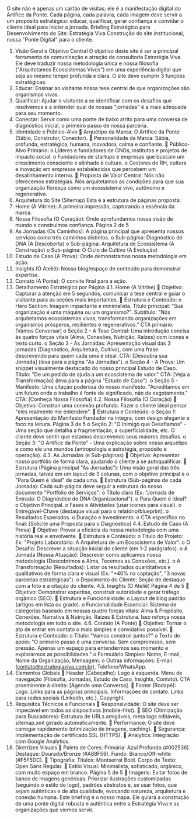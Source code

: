 O site não é apenas um cartão de visitas; ele é a manifestação digital do Artífice da Ponte.
Cada página, cada palavra, cada imagem deve servir a um propósito estratégico: educar,
qualificar, gerar confiança e convidar o cliente ideal para iniciar a jornada.
Briefing Estratégico para Desenvolvimento do Site: Estratégia Viva
Construção do site institucional, nossa "Ponte Digital" para o cliente.
1. Visão Geral e Objetivo Central
O objetivo deste site é ser a principal ferramenta de comunicação e atração da consultoria
Estratégia Viva. Ele deve traduzir nossa metodologia única e nossa filosofia ("Arquitetamos
Ecossistemas Vivos") em uma experiência digital que seja ao mesmo tempo profunda e clara.
O site deve cumprir 3 funções estratégicas:
1. Educar: Ensinar ao visitante nossa tese central de que organizações são organismos
vivos.
2. Qualificar: Ajudar o visitante a se identificar com os desafios que resolvemos e a
entender qual de nossas "jornadas" é a mais adequada para seu momento.
3. Conectar: Servir como uma ponte de baixo atrito para uma conversa de diagnóstico
inicial, o primeiro passo de nossa parceria.
2. Identidade e Público-Alvo
 Arquétipo da Marca: O Artífice da Ponte (Sábio, Construtor, Conector).
 Personalidade da Marca: Sábia, profunda, estratégica, humana, inovadora, calma e
confiante.
 Público-Alvo Primário:
o Líderes e fundadores de ONGs, institutos e projetos de impacto social.
o Fundadores de startups e empresas que buscam um crescimento consciente e
alinhado à cultura.
o Gestores de RH, cultura e inovação em empresas estabelecidas que percebem
um desalinhamento interno.
 Proposta de Valor Central: Nós não oferecemos estratégias. Nós arquitetamos as
condições para que sua organização floresça como um ecossistema vivo, autônomo e
regenerativo.
3. Arquitetura do Site (Sitemap)
Esta é a estrutura de páginas proposta:
1. Home (A Vitrine): A primeira impressão, capturando a essência da marca.
2. Nossa Filosofia (O Coração): Onde aprofundamos nossa visão de mundo e
construímos confiança.
Página 2 de 5
3. As Jornadas (Os Caminhos): A página principal que apresenta nossos serviços como
três caminhos distintos.
o Sub-página: Diagnóstico de DNA (A Descoberta)
o Sub-página: Arquitetura de Ecossistema (A Construção)
o Sub-página: O Ciclo de Cultivo (A Evolução)
4. Estudo de Caso (A Prova): Onde demonstramos nossa metodologia em ação.
5. Insights (O Ateliê): Nosso blog/espaço de conteúdo para demonstrar expertise.
6. Contato (A Ponte): O convite final para a ação.
4. Detalhamento Estratégico por Página
4.1. Home (A Vitrine)
 Objetivo: Capturar a atenção em 5 segundos, comunicar a tese central e guiar o
visitante para as seções mais importantes.
 Estrutura e Conteúdo:
o Hero Section: Imagem impactante e minimalista. Título principal: "Sua
organização é uma máquina ou um organismo?". Subtítulo: "Nós
arquitetamos ecossistemas vivos, transformando organizações em organismos
prósperos, resilientes e regenerativos." CTA primário: [Vamos Conversar]
o Seção 2 - A Tese Central: Uma introdução concisa às quatro forças vitais
(Alma, Conexões, Nutrição, Raízes) com ícones e texto curto.
o Seção 3 - As Jornadas: Apresentação visual das 3 jornadas (Diagnóstico,
Arquitetura, Cultivo), com uma frase descrevendo para quem cada uma é
ideal. CTA: [Descubra sua Jornada] (leva para a página "As Jornadas").
o Seção 4 - A Prova: Um snippet visualmente destacado do nosso principal
Estudo de Caso. Título: "De um pedido de ajuda a um ecossistema de valor."
CTA: [Veja a Transformação] (leva para a página "Estudo de Caso").
o Seção 5 - Manifesto: Uma citação poderosa do nosso manifesto. "Acreditamos
em um futuro onde o trabalho é fonte de significado, não de esgotamento."
CTA: [Conheça Nossa Filosofia]
4.2. Nossa Filosofia (O Coração)
 Objetivo: Construir uma conexão profunda. Fazer o cliente ideal pensar "eles
realmente me entendem".
 Estrutura e Conteúdo:
o Seção 1: Apresentação do Manifesto Fundador na íntegra, com design
elegante e foco na leitura.
Página 3 de 5
o Seção 2: "O Inimigo que Desafiamos" - Uma seção que detalha a
fragmentação, a superficialidade, etc. O cliente deve sentir que estamos
descrevendo seus maiores desafios.
o Seção 3: "O Artífice da Ponte" - Uma explicação sobre nosso arquétipo e como
ele une mundos (antropologia e estratégia, propósito e operação).
4.3. As Jornadas (e Sub-páginas)
 Objetivo: Apresentar nosso portfólio de forma clara, ajudando o cliente a se autoqualificar.
 Estrutura (Página principal "As Jornadas"): Uma visão geral das três jornadas, talvez
em um layout de 3 colunas, com o objetivo principal e o "Para Quem é Ideal" de cada
uma.
 Estrutura (Sub-páginas de cada Jornada): Cada sub-página deve seguir a estrutura do
nosso documento "Portfólio de Serviços":
o Título claro (Ex: "Jornada de Entrada: O Diagnóstico de DNA Organizacional").
o Para Quem é Ideal?
o Objetivo Principal.
o Fases e Atividades (usar ícones para visual).
o Entregável-Chave (destaque visual para o relatório/blueprint).
o Resultados Esperados.
o Duração e Investimento.
o CTA específico no final: [Solicite uma Proposta para o Diagnóstico]
4.4. Estudo de Caso (A Prova)
 Objetivo: Provar a eficácia da nossa metodologia com uma história real e envolvente.
 Estrutura e Conteúdo:
o Título do Projeto: Ex: "Projeto Laboratório: A Arquitetura de um Ecossistema
de Valor".
o O Desafio: Descrever a situação inicial do cliente (em 1-2 parágrafos).
o A Jornada (Nossa Atuação): Descrever como aplicamos nossa metodologia
(Descobrimos a Alma, Tecemos as Conexões, etc.).
o A Transformação (Resultados): Listar os resultados quantitativos e qualitativos
de forma clara e visual (Ex: "+40% na captação", "3 novas parcerias
estratégicas").
o Depoimento do Cliente: Seção de destaque com a foto e a citação do cliente.
4.5. Insights (O Ateliê)
Página 4 de 5
 Objetivo: Demonstrar expertise, construir autoridade e gerar tráfego orgânico (SEO).
 Estrutura e Funcionalidade:
o Layout de blog padrão (artigos em lista ou grade).
o Funcionalidade Essencial: Sistema de categorias baseado em nossas quatro
forças vitais: Alma & Propósito, Conexões, Narrativa & Nutrição, Raízes &
Estrutura. Isso reforça nossa metodologia em todo o site.
4.6. Contato (A Ponte)
 Objetivo: Tornar o ato de entrar em contato o mais simples e convidativo possível.
 Estrutura e Conteúdo:
o Título: "Vamos construir juntos?"
o Texto de apoio: "O primeiro passo é uma conversa. Sem compromisso, sem
pressão. Apenas um espaço para entendermos seu momento e explorarmos as
possibilidades."
o Formulário Simples: Nome, E-mail, Nome da Organização, Mensagem.
o Outras informações: E-mail (contato@estrategiaviva.com.br),
Telefone/WhatsApp.
5. Elementos Globais
 Header (Cabeçalho): Logo à esquerda. Menu de navegação (Filosofia, Jornadas, Estudo
de Caso, Insights, Contato). CTA proeminente à direita: [Agende uma Conversa].
 Footer (Rodapé): Logo. Links para as páginas principais. Informações de contato. Links
para redes sociais (LinkedIn, etc.). Copyright.
6. Requisitos Técnicos e Funcionais
 Responsividade: O site deve ser impecável em todos os dispositivos (mobile-first).
 SEO (Otimização para Buscadores): Estrutura de URLs amigáveis, meta tags editáveis,
sitemap.xml gerado automaticamente.
 Performance: O site deve carregar rapidamente (otimização de imagens, caching).
 Segurança: Implementação de certificado SSL (HTTPS).
 Analytics: Integração com Google Analytics.
7. Diretrizes Visuais
 Paleta de Cores: Primária: Azul Profundo (#002536). Destaque: Dourado/Bronze
(#A88F59). Fundo: Branco/Off-white (#F5F5DC).
 Tipografia: Títulos: Montserrat Bold. Corpo de Texto: Open Sans Regular.
 Estilo Visual: Minimalista, sofisticado, orgânico, com muito espaço em branco.
Página 5 de 5
 Imagens: Evitar fotos de banco de imagens genéricas. Priorizar ilustrações
customizadas (seguindo o estilo do logo), padrões abstratos e, se usar fotos, que sejam
autênticas e de alta qualidade, evocando natureza, arquitetura e conexão humana.
Este briefing é o nosso mapa. Ele guiará a construção de uma ponte digital robusta e autêntica
entre a Estratégia Viva e as organizações que viemos servir. 